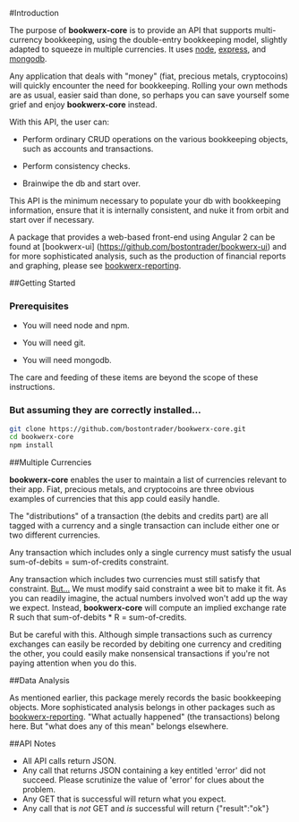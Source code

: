 #Introduction

The purpose of **bookwerx-core** is to provide an API that supports multi-currency
 bookkeeping, using the double-entry bookkeeping model, slightly adapted to squeeze 
 in multiple currencies.  It uses [node](https://nodejs.org), [express](http://expressjs.com/), and [mongodb](https://www.mongodb.com/).

Any application that deals with "money" (fiat, precious metals, cryptocoins) will
quickly encounter the need for bookkeeping.  Rolling your own methods are as usual,
 easier said than done, so perhaps you can save yourself some grief and enjoy **bookwerx-core** instead.

With this API, the user can:

* Perform ordinary CRUD operations on the various bookkeeping objects,
such as accounts and transactions.

* Perform consistency checks.

* Brainwipe the db and start over.

This API is the minimum necessary to populate your db with bookkeeping information,
ensure that it is internally consistent, and nuke it from orbit and start over if necessary.

A package that provides a web-based front-end using Angular 2 can be found at [bookwerx-ui]
(https://github.com/bostontrader/bookwerx-ui) and for more sophisticated analysis, 
such as the production of financial reports and graphing, please see 
 [bookwerx-reporting](https://github.com/bostontrader/bookwerx-reporting).


##Getting Started

### Prerequisites

* You will need node and npm.

* You will need git.

* You will need mongodb.

The care and feeding of these items are beyond the scope of these instructions.

### But assuming they are correctly installed...

```bash
git clone https://github.com/bostontrader/bookwerx-core.git
cd bookwerx-core
npm install
```

##Multiple Currencies

**bookwerx-core** enables the user to maintain a list of currencies relevant to their app.
Fiat, precious metals, and cryptocoins are three obvious examples of currencies that
this app could easily handle.

The "distributions" of a transaction (the debits and credits part) are all tagged
with a currency and a single transaction can include either one or two different
currencies.

Any transaction which includes only a single currency must satisfy the usual
sum-of-debits = sum-of-credits constraint.

Any transaction which includes two currencies must still satisfy that constraint.
[But...](https://www.youtube.com/watch?v=FaVFuX8z26c) We must modify said constraint
a wee bit to make it fit. As you can readily imagine, the actual numbers involved
won't add up the way we expect. Instead, **bookwerx-core** will compute an
implied exchange rate R such that sum-of-debits * R = sum-of-credits.

But be careful with this.  Although simple transactions such as currency exchanges 
can easily be recorded by debiting one currency and crediting the other, you
could easily make nonsensical transactions if you're not paying attention when you do this.

##Data Analysis

As mentioned earlier, this package merely records the basic bookkeeping objects.
More sophisticated analysis belongs in other packages such as
[bookwerx-reporting](https://github.com/bostontrader/bookwerx-reporting).  "What actually happened" (the transactions) belong here.
But "what does any of this mean" belongs elsewhere.


##API Notes
* All API calls return JSON.
* Any call that returns JSON containing a key
entitled 'error' did not succeed.  Please scrutinize the
value of 'error' for clues about the problem.
* Any GET that is successful will return what you expect.
* Any call that is _not_ GET and _is_ successful will
return {"result":"ok"}
